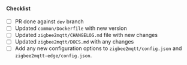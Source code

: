 <!-- If this pull request updates the version of the stable version of the add-on, please complete the checklist below. Otherwise, please delete it. -->

#### Checklist
- [ ] PR done against `dev` branch
- [ ] Updated `common/Dockerfile` with new version
- [ ] Updated `zigbee2mqtt/CHANGELOG.md` file with new changes
- [ ] Updated `zigbee2mqtt/DOCS.md` with any changes
- [ ] Add any new configuration options to `zigbee2mqtt/config.json` and `zigbee2mqtt-edge/config.json`.
